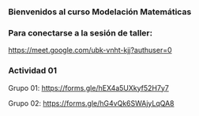 ### Bienvenidos al curso Modelación Matemáticas

### Para conectarse a la sesión de taller:
https://meet.google.com/ubk-vnht-kjj?authuser=0


### Actividad 01

Grupo 01:
https://forms.gle/hEX4a5UXkyf52H7y7

Grupo 02:
https://forms.gle/hG4vQk6SWAjyLqQA8